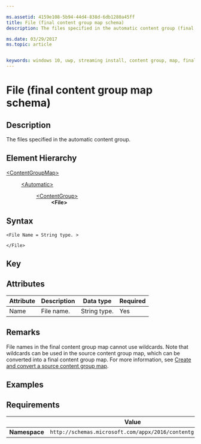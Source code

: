 ```yaml
---

ms.assetid: 4159e108-5b94-44d4-838d-6db1280a45ff 
title: File (final content group map schema)
description: The files specified in the automatic content group (final content group map schema).

ms.date: 03/29/2017
ms.topic: article


keywords: windows 10, uwp, streaming install, content group, map, final content group, automatic content group
---
```


# File (final content group map schema)

## Description
The files specified in the automatic content group.

## Element Hierarchy
<dl>
<dt><a href="element-final-contentgroupmap.md">&lt;ContentGroupMap&gt;</a></dt>
<dd>
<dl>
<dt><a href="element-final-automatic.md">&lt;Automatic&gt;</a></dt>
<dd>
<dl>
<dt><a href="element-final-automatic-contentgroup.md">&lt;ContentGroup&gt;</a></dt>
<dd><b>&lt;File&gt;</b></dd>
</dl>
</dd>
</dl>
</dd>
</dl>

## Syntax
```syntax
<File Name = String type. >

</File>
```

## Key

## Attributes

| Attribute | Description | Data type | Required |
|-----------|-------------|-----------|----------|
| Name | File name. | String type. | Yes |


## Remarks
File names in the final content group map cannot use wildcards. Note that wildcards can be used in the source content group map, which can be converted into a final content group map. For more information, see [Create and convert a source content group map](/windows/uwp/packaging/create-cgm). 

## Examples

## Requirements

|          | Value        |
|----------|--------------|
| **Namespace** | `http://schemas.microsoft.com/appx/2016/contentgroupmap` |